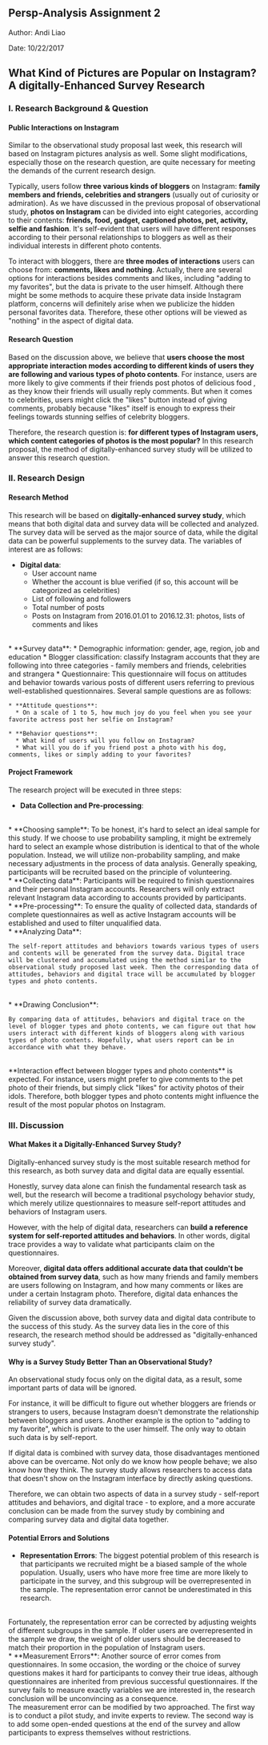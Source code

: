 ## Persp-Analysis Assignment 2

Author: Andi Liao

Date: 10/22/2017

## What Kind of Pictures are Popular on Instagram? A digitally-Enhanced Survey Research

### I. Research Background & Question

#### **Public Interactions on Instagram**

Similar to the observational study proposal last week, this research will based on Instagram pictures analysis as well. Some slight modifications, especially those on the research question, are quite necessary for meeting the demands of the current research design.

Typically, users follow **three various kinds of bloggers** on Instagram: **family members and friends, celebrities and strangers** (usually out of curiosity or admiration). As we have discussed in the previous proposal of observational study, **photos on Instagram** can be divided into eight categories, according to their contents: **friends, food, gadget, captioned photos, pet, activity, selfie and fashion**. It's self-evident that users will have different responses according to their personal relationships to bloggers as well as their individual interests in different photo contents.

To interact with bloggers, there are **three modes of interactions** users can choose from: **comments, likes and nothing**. Actually, there are several options for interactions besides comments and likes, including "adding to my favorites", but the data is private to the user himself. Although there might be some methods to acquire these private data inside Instagram platform, concerns will definitely arise when we publicize the hidden personal favorites data. Therefore, these other options will be viewed as "nothing" in the aspect of digital data.

#### **Research Question**

Based on the discussion above, we believe that **users choose the most appropriate interaction modes according to different kinds of users they are following and various types of photo contents**. For instance, users are more likely to give comments if their friends post photos of delicious food , as they know their friends will usually reply comments. But when it comes to celebrities, users might click the "likes" button instead of giving comments, probably because "likes" itself is enough to express their feelings towards stunning selfies of celebrity bloggers.

Therefore, the research question is: **for different types of Instagram users, which content categories of photos is the most popular?** In this research proposal, the method of digitally-enhanced survey study will be utilized to answer this research question.


### II. Research Design

#### **Research Method**

This research will be based on **digitally-enhanced survey study**, which means that both digital data and survey data will be collected and analyzed. The survey data will be served as the major source of data, while the digital data can be powerful supplements to the survey data. The variables of interest are as follows:

* **Digital data**:
  * User account name
  * Whether the account is blue verified (if so, this account will be categorized as celebrities)
  * List of following and followers
  * Total number of posts
  * Posts on Instagram from 2016.01.01 to 2016.12.31: photos, lists of comments and likes
<br>
* **Survey data**:
  * Demographic information: gender, age, region, job and education  
  * Blogger classification: classify Instagram accounts that they are following into three categories - family members and friends, celebrities and strangera
  * Questionnaire: This questionnaire will focus on attitudes and behavior towards various posts of different users referring to previous well-established questionnaires. Several sample questions are as follows:

    * **Attitude questions**:
      * On a scale of 1 to 5, how much joy do you feel when you see your favorite actress post her selfie on Instagram?

    * **Behavior questions**:
      * What kind of users will you follow on Instagram?
      * What will you do if you friend post a photo with his dog, comments, likes or simply adding to your favorites?

#### **Project Framework**

The research project will be executed in three steps:

* **Data Collection and Pre-processing**:
<br>
  * **Choosing sample**:
    To be honest, it's hard to select an ideal sample for this study. If we choose to use probability sampling, it might be extremely hard to select an example whose distribution is identical to that of the whole population. Instead, we will utilize non-probability sampling, and make necessary adjustments in the process of data analysis. Generally speaking, participants will be recruited based on the principle of volunteering.
<br>
  * **Collecting data**:
    Participants will be required to finish questionnaires and their personal Instagram accounts. Researchers will only extract relevant Instagram data according to accounts provided by participants.
<br>
  * **Pre-processing**:
    To ensure the quality of collected data, standards of complete questionnaires as well as active Instagram accounts will be established and used to filter unqualified data.
<br>
* **Analyzing Data**:

    The self-report attitudes and behaviors towards various types of users and contents will be generated from the survey data. Digital trace will be clustered and accumulated using the method similar to the observational study proposed last week. Then the corresponding data of attitudes, behaviors and digital trace will be accumulated by blogger types and photo contents.
<br>
* **Drawing Conclusion**:

    By comparing data of attitudes, behaviors and digital trace on the level of blogger types and photo contents, we can figure out that how users interact with different kinds of bloggers along with various types of photo contents. Hopefully, what users report can be in accordance with what they behave.
</br>
    **Interaction effect between blogger types and photo contents** is expected. For instance, users might prefer to give comments to the pet photo of their friends, but simply click "likes" for activity photos of their idols. Therefore, both blogger types and photo contents might influence the result of the most popular photos on Instagram.


### III. Discussion

#### **What Makes it a Digitally-Enhanced Survey Study?**

Digitally-enhanced survey study is the most suitable research method for this research, as both survey data and digital data are equally  essential.

Honestly, survey data alone can finish the fundamental research task as well, but the research will become a traditional psychology behavior study, which merely utilize questionnaires to measure self-report attitudes and behaviors of Instagram users.

However, with the help of digital data, researchers can **build a reference system for self-reported attitudes and behaviors**. In other words, digital trace provides a way to validate what participants claim on the questionnaires.

Moreover, **digital data offers additional accurate data that couldn't be obtained from survey data**, such as how many friends and family members are users following on Instagram, and how many comments or likes are under a certain Instagram photo. Therefore, digital data enhances the reliability of survey data dramatically.

Given the discussion above, both survey data and digital data contribute to the success of this study. As the survey data lies in the core of this research, the research method should be addressed as "digitally-enhanced survey study".

#### **Why is a Survey Study Better Than an Observational Study?**

An observational study focus only on the digital data, as a result, some important parts of data will be ignored.

For instance, it will be difficult to figure out whether bloggers are friends or strangers to users, because Instagram doesn't demonstrate the relationship between bloggers and users. Another example is the option to "adding to my favorite", which is private to the user himself. The only way to obtain such data is by self-report.

If digital data is combined with survey data, those disadvantages mentioned above can be overcame. Not only do we know how people behave; we also know how they think. The survey study allows researchers to access data that doesn't show on the Instagram interface by directly asking questions.

Therefore, we can obtain two aspects of data in a survey study - self-report attitudes and behaviors, and digital trace - to explore, and a more accurate conclusion can be made from the survey study by combining and comparing survey data and digital data together.

#### **Potential Errors and Solutions**

* **Representation Errors**:
  The biggest potential problem of this research is that participants we recruited might be a biased sample of the whole population. Usually, users who have more free time are more likely to participate in the survey, and this subgroup will be overrepresented in the sample. The representation error cannot be underestimated in this research.
</br>  
  Fortunately, the representation error can be corrected by adjusting weights of different subgroups in the sample. If older users are overrepresented in the sample we draw, the weight of older users should be decreased to match their proportion in the population of Instagram users.
<br>
* **Measurement Errors**:
  Another source of error comes from questionnaires. In some occasion, the wording or the choice of survey questions makes it hard for participants to convey their true ideas, although questionnaires are inherited from previous successful questionnaires. If the survey fails to measure exactly variables we are interested in, the research conclusion will be unconvincing as a consequence.
</br>
  The measurement error can be modified by two approached. The first way is to conduct a pilot study, and invite experts to review. The second way is to add some open-ended questions at the end of the survey and allow participants to express themselves without restrictions.
